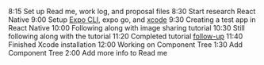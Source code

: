 8:15 Set up Read me, work log, and proposal files
8:30 Start research React Native
9:00 Setup [Expo CLI](https://docs.expo.io/workflow/expo-cli/), expo go, and [xcode](https://docs.expo.io/workflow/ios-simulator/)
9:30 Creating a test app in React Native
10:00 Following along with image sharing tutorial
10:30 Still following along with the tutorial
11:20 Completed tutorial [follow-up](https://docs.expo.io/tutorial/follow-up/)
11:40 Finished Xcode installation
12:00 Working on Component Tree
1:30 Add Component Tree
2:00 Add more info to Read me